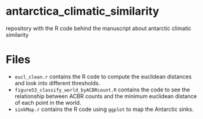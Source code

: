 # antarctica_climatic_similarity
repository with the R code behind the manuscript about antarctic climatic similarity
# Files
- `eucl_clean.r` contains the R code to compute the euclidean distances and look into different thresholds.
- `figureS3_classify_world_byACBRcount.R` contains the code to see the relationship between ACBR counts and the minimum euclidean distance of each point in the world.
- `sinkMap.r` contains the R code using `ggplot` to map the Antarctic sinks. 
